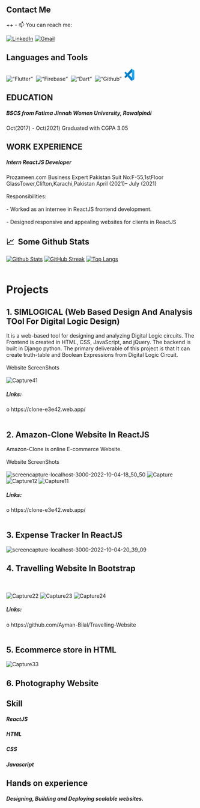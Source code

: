## Contact Me
++ - 📫 You can reach me: 
<p>
  <a href="https://www.linkedin.com/in/ayman-bilal/" target="_blank"><img alt="LinkedIn" src="https://img.shields.io/badge/-Linkedin-%230077B5.svg?&style=for-the-badge&logo=linkedin&logoColor=white" /></a>
  <a href="[https://mail.google.com/](https://mail.google.com/mail/u/2/#inbox?compose=new/)" target="_blank"><img alt="Gmail" src="https://img.shields.io/badge/-Gmail-EA4335?style=for-the-badge&logo=gmail&logoColor=white" /></a>
</p>


## Languages and Tools
<div>
<img alt=“Flutter” width="26px" src="https://tse3.mm.bing.net/th?id=OIP.QdIrCNdF2ZVylABjjes1LAHaGq&pid=Api&P=0" width="100" height="32"/>&nbsp;
<img alt=“Firebase” width="26px" src="https://tse4.mm.bing.net/th?id=OIP.bI8KDjd8-nDvzTX_Uok7FwHaHa&pid=Api&P=0" width="100" height="32"/>&nbsp;
<img alt=“Dart” width="26px" src="https://tse4.mm.bing.net/th?id=OIP.Mc9lBTRFVfLnbLaOgyo51wHaHa&pid=Api&P=0" width="100" height="32"/>&nbsp;
<img alt=“Github” width="26px" src="https://tse3.mm.bing.net/th?id=OIP.g1KfG8APYNeP-B_8fEd1rQHaHa&pid=Api&P=0" width="100" height="32"/>&nbsp;
<img alt=“Github” width="26px" src="https://raw.githubusercontent.com/github/explore/80688e429a7d4ef2fca1e82350fe8e3517d3494d/topics/visual-studio-code/visual-studio-code.png" width="100" height="32"/>&nbsp;
</div>

## EDUCATION
<h5>BSCS from Fatima Jinnah Women University, Rawalpindi</h5>
Oct(2017) - Oct(2021)
Graduated with CGPA 3.05 

## WORK EXPERIENCE 
<h5>Intern ReactJS Developer </h5>
Prozameen.com Business Expert Pakistan
Suit No:F-55,1stFloor GlassTower,Clifton,Karachi,Pakistan
April (2021)– July (2021)<br></br>
Responsibilities:<br></br>
- Worked as an internee in ReactJS frontend development.<br></br>
- Designed responsive and appealing websites for clients in ReactJS

## 📈 &nbsp;Some Github Stats ##

[![Github Stats](https://github-readme-stats.vercel.app/api?username=Ayman-Bilal&layout=compact&theme=vision-friendly-dark)](https://github.com/anuraghazra/github-readme-stats)
[![GitHub Streak](http://github-readme-streak-stats.herokuapp.com/?user=Ayman-Bilal&theme=dark&background=000000)](https://git.io/streak-stats)
[![Top Langs](https://github-readme-stats.vercel.app/api/top-langs/?username=Ayman-Bilal&layout=compact&theme=vision-friendly-dark)](https://github.com/anuraghazra/github-readme-stats)
<br></br>

# Projects

## 1. SIMLOGICAL (Web Based Design And Analysis TOol For Digital Logic Design)
It is a web-based tool for designing and analyzing Digital Logic circuits.
The Frontend is created in HTML, CSS, JavaScript, and jQuery. 
The backend is built in Django python.
The primary deliverable of this project is that It can create truth-table and Boolean Expressions from Digital Logic Circuit.
<br></br>
Website ScreenShots
<br></br>
![Capture41](https://user-images.githubusercontent.com/114388506/193877344-24301f48-8fa8-428f-9592-53cdbf17ca24.JPG)

<h5>Links:</h5>
o https://clone-e3e42.web.app/<br></br>

## 2. Amazon-Clone Website In ReactJS

Amazon-Clone is online E-commerce Website.
<br></br>
Website ScreenShots
<br></br>
![screencapture-localhost-3000-2022-10-04-18_50_50](https://user-images.githubusercontent.com/114388506/193844669-ea944882-d3eb-4d5b-9c5f-40ce3bd6b4e9.png)
![Capture](https://user-images.githubusercontent.com/114388506/193847928-a1962ad7-e204-45d4-917c-ba3d85c9ec1e.JPG)
![Capture12](https://user-images.githubusercontent.com/114388506/193856234-72486a72-17fe-4cad-84a3-ac958e715640.JPG)
![Capture11](https://user-images.githubusercontent.com/114388506/193846945-1279d28e-49e2-440c-b999-4fa3f968958e.JPG)

<h5>Links:</h5>
o https://clone-e3e42.web.app/<br></br>

## 3. Expense Tracker In ReactJS
![screencapture-localhost-3000-2022-10-04-20_39_09](https://user-images.githubusercontent.com/114388506/193863935-19f72757-e627-46a5-b033-fcbda8381d99.png)


## 4. Travelling Website In Bootstrap

<br></br>
![Capture22](https://user-images.githubusercontent.com/114388506/193861965-8c864712-8918-4623-b613-f7fd21fb2bc3.JPG)
![Capture23](https://user-images.githubusercontent.com/114388506/193862005-ba9e63c5-84a1-4905-ba06-bcd250b53e0e.JPG)
![Capture24](https://user-images.githubusercontent.com/114388506/193862024-b4ae1641-96d1-49e1-9623-5ffa0ee5fba7.JPG)

<h5>Links:</h5>
o https://github.com/Ayman-Bilal/Travelling-Website<br></br>

## 5. Ecommerce store in HTML
![Capture33](https://user-images.githubusercontent.com/114388506/193864550-a3dcba2d-2b21-41c1-8296-40b43ad00d63.JPG)

## 6. Photography Website



## Skill
<h5>ReactJS</h5>
<h5>HTML</h5>
<h5>CSS</h5>
<h5>Javascript</h5>


## Hands on experience 
<h5>Designing, Building and Deploying scalable websites.</h5>



